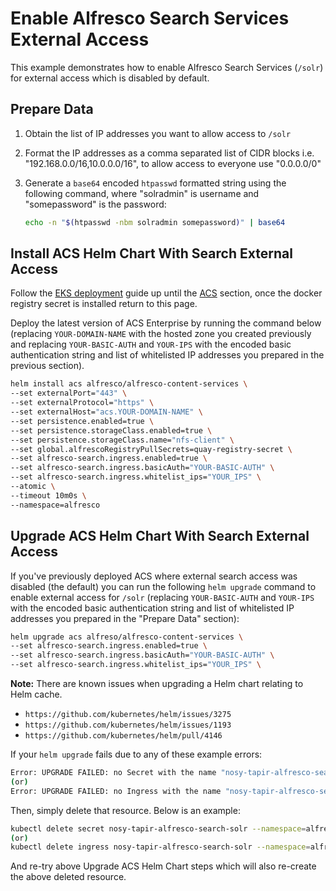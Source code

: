 # Enable Alfresco Search Services External Access

This example demonstrates how to enable Alfresco Search Services (`/solr`) for external access which is disabled by default.

## Prepare Data

1. Obtain the list of IP addresses you want to allow access to `/solr`
2. Format the IP addresses as a comma separated list of CIDR blocks i.e. "192.168.0.0/16,10.0.0.0/16", to allow access to everyone use "0.0.0.0/0"
3. Generate a `base64` encoded `htpasswd` formatted string using the following command, where "solradmin" is username and "somepassword" is the password:

    ```bash
    echo -n "$(htpasswd -nbm solradmin somepassword)" | base64
    ```

## Install ACS Helm Chart With Search External Access

Follow the [EKS deployment](../eks-deployment.md) guide up until the [ACS](../eks-deployment.md#acs) section, once the docker registry secret is installed return to this page.

Deploy the latest version of ACS Enterprise by running the command below (replacing `YOUR-DOMAIN-NAME` with the hosted zone you created previously and replacing `YOUR-BASIC-AUTH` and `YOUR-IPS` with the encoded basic authentication string and list of whitelisted IP addresses you prepared in the previous section).

```bash
helm install acs alfresco/alfresco-content-services \
--set externalPort="443" \
--set externalProtocol="https" \
--set externalHost="acs.YOUR-DOMAIN-NAME" \
--set persistence.enabled=true \
--set persistence.storageClass.enabled=true \
--set persistence.storageClass.name="nfs-client" \
--set global.alfrescoRegistryPullSecrets=quay-registry-secret \
--set alfresco-search.ingress.enabled=true \
--set alfresco-search.ingress.basicAuth="YOUR-BASIC-AUTH" \
--set alfresco-search.ingress.whitelist_ips="YOUR_IPS" \
--atomic \
--timeout 10m0s \
--namespace=alfresco
```

## Upgrade ACS Helm Chart With Search External Access

If you've previously deployed ACS where external search access was disabled (the default) you can run the following `helm upgrade` command to enable external access for `/solr` (replacing `YOUR-BASIC-AUTH` and `YOUR-IPS` with the encoded basic authentication string and list of whitelisted IP addresses you prepared in the "Prepare Data" section):

```bash
helm upgrade acs alfreso/alfresco-content-services \
--set alfresco-search.ingress.enabled=true \
--set alfresco-search.ingress.basicAuth="YOUR-BASIC-AUTH" \
--set alfresco-search.ingress.whitelist_ips="YOUR_IPS" \
```

**Note:** There are known issues when upgrading a Helm chart relating to Helm cache.

- `https://github.com/kubernetes/helm/issues/3275`
- `https://github.com/kubernetes/helm/issues/1193`
- `https://github.com/kubernetes/helm/pull/4146`

If your `helm upgrade` fails due to any of these example errors:

```bash
Error: UPGRADE FAILED: no Secret with the name "nosy-tapir-alfresco-search-solr" found
(or)
Error: UPGRADE FAILED: no Ingress with the name "nosy-tapir-alfresco-search-solr" found
```

Then, simply delete that resource.  Below is an example:

```bash
kubectl delete secret nosy-tapir-alfresco-search-solr --namespace=alfresco
(or)
kubectl delete ingress nosy-tapir-alfresco-search-solr --namespace=alfresco
```

And re-try above Upgrade ACS Helm Chart steps which will also re-create the above deleted resource.
